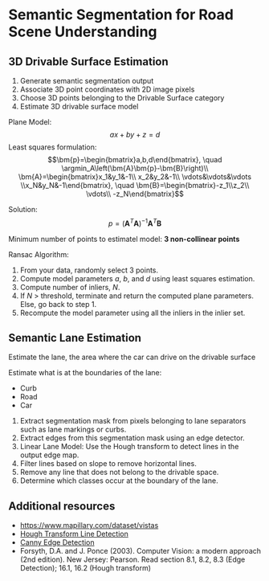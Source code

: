 # Semantic Segmentation for Road Scene Understanding

## 3D Drivable Surface Estimation

1. Generate semantic segmentation output
2. Associate 3D point coordinates with 2D image pixels
3. Choose 3D points belonging to the Drivable Surface category
4. Estimate 3D drivable surface model

Plane Model: $$ax+by+z=d$$
Least squares formulation:
$$\bm{p}=\begin{bmatrix}a,b,d\end{bmatrix}, \quad \argmin_A\left(\bm{A}\bm{p}-\bm{B}\right)\\
\bm{A}=\begin{bmatrix}x_1&y_1&-1\\
x_2&y_2&-1\\
\vdots&\vdots&\vdots
\\x_N&y_N&-1\end{bmatrix}, \quad
\bm{B}=\begin{bmatrix}-z_1\\z_2\\
\vdots\\ -z_N\end{bmatrix}$$

Solution:$$p=\left(\bm{A}^T\bm{A}\right)^{-1}\bm{A}^T\bm{B}$$

Minimum number of points to estimatel model: **3 non-collinear points**

Ransac Algorithm:

1. From your data, randomly select 3 points.
2. Compute model parameters $a$, $b$, and $d$ using least squares estimation.
3. Compute number of inliers, $N$.
4. If $N$ > threshold, terminate and return the computed plane parameters. Else, go back to step 1.
5. Recompute the model parameter using all the inliers in the inlier set.

## Semantic Lane Estimation

Estimate the lane, the area where the car can drive on the drivable surface

Estimate what is at the boundaries of the lane:
* Curb
* Road
* Car

1. Extract segmentation mask from pixels belonging to lane separators such as lane markings or curbs.
2. Extract edges from this segmentation mask using an edge detector.
3. Linear Lane Model: Use the Hough transform to detect lines in the output edge map.
4. Filter lines based on slope to remove horizontal lines.
5. Remove any line that does not belong to the drivable space.
6. Determine which classes occur at the boundary of the lane.

## Additional resources

* <https://www.mapillary.com/dataset/vistas>
* [Hough Transform Line Detection](https://docs.opencv.org/4.9.0/d9/db0/tutorial_hough_lines.html)
* [Canny Edge Detection](https://docs.opencv.org/4.x/da/d22/tutorial_py_canny.html)
* Forsyth, D.A. and J. Ponce (2003). Computer Vision: a modern approach (2nd edition). New Jersey: Pearson. Read section 8.1, 8.2, 8.3 (Edge Detection); 16.1, 16.2 (Hough transform)
